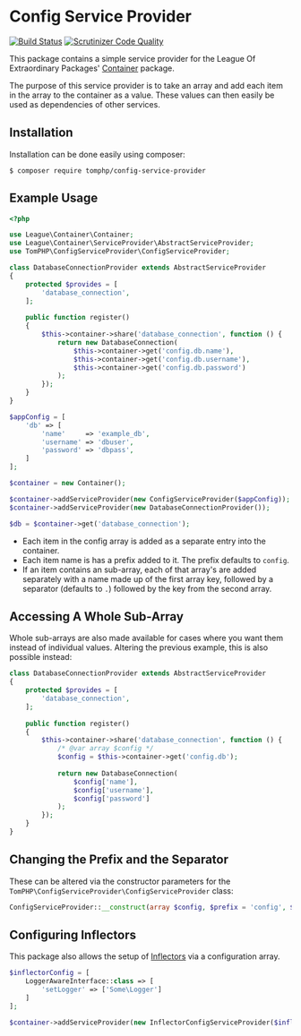 # Config Service Provider

[![Build Status](https://api.travis-ci.org/tomphp/config-service-provider.svg)](https://api.travis-ci.org/tomphp/config-service-provider)
[![Scrutinizer Code Quality](https://scrutinizer-ci.com/g/tomphp/config-service-provider/badges/quality-score.png?b=master)](https://scrutinizer-ci.com/g/tomphp/config-service-provider/?branch=master)

This package contains a simple service provider for the League Of Extraordinary
Packages' [Container](https://github.com/thephpleague/container) package.

The purpose of this service provider is to take an array and add each item in
the array to the container as a value. These values can then easily be used as
dependencies of other services.

## Installation

Installation can be done easily using composer:

```
$ composer require tomphp/config-service-provider
```

## Example Usage

```php
<?php

use League\Container\Container;
use League\Container\ServiceProvider\AbstractServiceProvider;
use TomPHP\ConfigServiceProvider\ConfigServiceProvider;

class DatabaseConnectionProvider extends AbstractServiceProvider
{
    protected $provides = [
        'database_connection',
    ];
    
    public function register()
    {
        $this->container->share('database_connection', function () {
            return new DatabaseConnection(
                $this->container->get('config.db.name'),
                $this->container->get('config.db.username'),
                $this->container->get('config.db.password')
            );
        });
    }
}

$appConfig = [
    'db' => [
        'name'     => 'example_db',
        'username' => 'dbuser',
        'password' => 'dbpass',
    ]
];

$container = new Container();

$container->addServiceProvider(new ConfigServiceProvider($appConfig));
$container->addServiceProvider(new DatabaseConnectionProvider());

$db = $container->get('database_connection');
```

* Each item in the config array is added as a separate entry into the
  container.
* Each item name is has a prefix added to it. The prefix defaults to `config`.
* If an item contains an sub-array, each of that array's are added separately
  with a name made up of the first array key, followed by a separator (defaults
  to `.`) followed by the key from the second array.

## Accessing A Whole Sub-Array

Whole sub-arrays are also made available for cases where you want them instead
of individual values. Altering the previous example, this is also possible
instead:

```php
class DatabaseConnectionProvider extends AbstractServiceProvider
{
    protected $provides = [
        'database_connection',
    ];
    
    public function register()
    {
        $this->container->share('database_connection', function () {
            /* @var array $config */
            $config = $this->container->get('config.db');
        
            return new DatabaseConnection(
                $config['name'],
                $config['username'],
                $config['password']
            );
        });
    }
}
```

## Changing the Prefix and the Separator

These can be altered via the constructor parameters for the
`TomPHP\ConfigServiceProvider\ConfigServiceProvider` class:

```php
ConfigServiceProvider::__construct(array $config, $prefix = 'config', $separator = '.')
```

## Configuring Inflectors

This package also allows the setup of
[Inflectors](http://container.thephpleague.com/inflectors/) via a configuration
array.

```php
$inflectorConfig = [
    LoggerAwareInterface::class => [
        'setLogger' => ['Some\Logger']
    ]
];

$container->addServiceProvider(new InflectorConfigServiceProvider($inflectorConfig));
```
